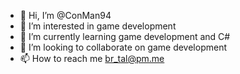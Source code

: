 - 👋 Hi, I’m @ConMan94
- 👀 I’m interested in game development
- 🌱 I’m currently learning game development and C#
- 💞️ I’m looking to collaborate on game development
- 📫 How to reach me br_tal@pm.me
